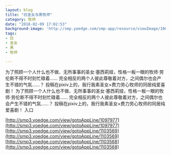 ```yaml
---
layout: blog
title: "白圣女与黑牧师"
category: 牧师
date: "2018-02-09 17:02:53"
background-image: 'http://smp.yoedge.com/smp-app/resource/viewImage/1003192appline.png'
tags:
- 白
- 圣女
- 黑
- 牧师

---
```

为了照顾一个人什么也不做、无所事事的圣女·塞西莉娅，性格一板一眼的牧师·劳伦斯不得不时刻忙碌着…… 完全相反的两个人彼此尊敬着对方，之间偶尔也会产生不错的气氛……？ 投稿在pixiv上的，我行我素圣女×费力劳心牧师的同居纯爱喜剧！
为了照顾一个人什么也不做、无所事事的圣女·塞西莉娅，性格一板一眼的牧师·劳伦斯不得不时刻忙碌着…… 完全相反的两个人彼此尊敬着对方，之间偶尔也会产生不错的气氛……？ 投稿在pixiv上的，我行我素圣女×费力劳心牧师的同居纯爱喜剧！
入口

[http://smp3.yoedge.com/view/gotoAppLine/1097977](http://smp3.yoedge.com/view/gotoAppLine/1097977)
[http://smp3.yoedge.com/view/gotoAppLine/1103569](http://smp3.yoedge.com/view/gotoAppLine/1103569)
[http://smp3.yoedge.com/view/gotoAppLine/1103568](http://smp3.yoedge.com/view/gotoAppLine/1103568)

        
